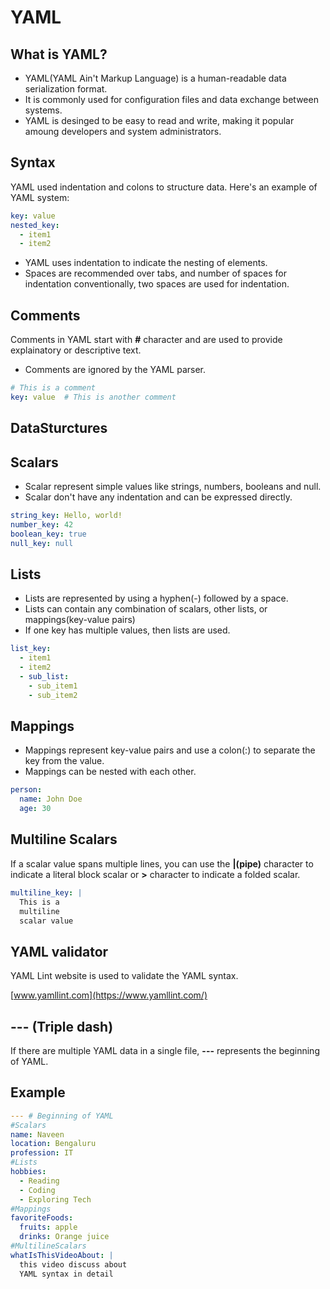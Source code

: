 # YAML
## What is YAML?
* YAML(YAML Ain't Markup Language) is a human-readable data serialization format.
* It is commonly used for configuration files and data exchange between systems.
* YAML is desinged to be easy to read and write, making it popular amoung developers and system administrators.
## Syntax
YAML used indentation and colons to structure data.
Here's an example of YAML system:
```yaml
key: value
nested_key:
  - item1
  - item2
```
* YAML uses indentation to indicate the nesting of elements.
* Spaces are recommended over tabs, and number of spaces for indentation conventionally, two spaces are used for indentation.
## Comments
Comments in YAML start with **#** character and are used to provide explainatory or descriptive text.
* Comments are ignored by the YAML parser.
```yaml
# This is a comment
key: value  # This is another comment
```
## DataSturctures
## Scalars
* Scalar represent simple values like strings, numbers, booleans and null.
* Scalar don't have any indentation and can be expressed directly.
```yaml
string_key: Hello, world!
number_key: 42
boolean_key: true
null_key: null
```
## Lists
* Lists are represented by using a hyphen(-) followed by a space.
* Lists can contain any combination of scalars, other lists, or mappings(key-value pairs)
* If one key has multiple values, then lists are used.
```yaml
list_key:
  - item1
  - item2
  - sub_list:
    - sub_item1
    - sub_item2
```
## Mappings
* Mappings represent key-value pairs and use a colon(:) to separate the key from the value.
* Mappings can be nested with each other.
```yaml
person:
  name: John Doe
  age: 30
```
## Multiline Scalars
If a scalar value spans multiple lines, you can use the **|(pipe)** character to indicate a literal block scalar or **>** character to indicate a folded scalar.
```yaml
multiline_key: |
  This is a 
  multiline
  scalar value
```
## YAML validator
YAML Lint website is used to validate the YAML syntax.

[www.yamllint.com](https://www.yamllint.com/)
## --- (Triple dash)
If there are multiple YAML data in a single file, **---** represents the beginning of YAML.
## Example
```yaml
--- # Beginning of YAML
#Scalars
name: Naveen
location: Bengaluru
profession: IT
#Lists
hobbies:
  - Reading
  - Coding
  - Exploring Tech
#Mappings
favoriteFoods:
  fruits: apple
  drinks: Orange juice
#MultilineScalars
whatIsThisVideoAbout: |
  this video discuss about
  YAML syntax in detail
```